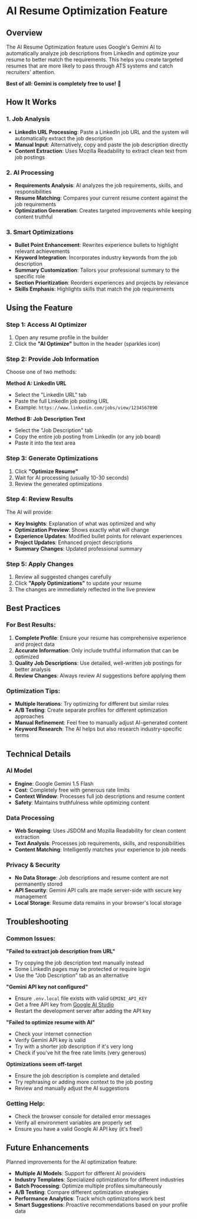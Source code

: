 # AI Resume Optimization Feature

## Overview

The AI Resume Optimization feature uses Google's Gemini AI to automatically analyze job descriptions from LinkedIn and optimize your resume to better match the requirements. This helps you create targeted resumes that are more likely to pass through ATS systems and catch recruiters' attention.

**Best of all: Gemini is completely free to use!** 🎉

## How It Works

### 1. Job Analysis
- **LinkedIn URL Processing**: Paste a LinkedIn job URL and the system will automatically extract the job description
- **Manual Input**: Alternatively, copy and paste the job description directly
- **Content Extraction**: Uses Mozilla Readability to extract clean text from job postings

### 2. AI Processing
- **Requirements Analysis**: AI analyzes the job requirements, skills, and responsibilities
- **Resume Matching**: Compares your current resume content against the job requirements
- **Optimization Generation**: Creates targeted improvements while keeping content truthful

### 3. Smart Optimizations
- **Bullet Point Enhancement**: Rewrites experience bullets to highlight relevant achievements
- **Keyword Integration**: Incorporates industry keywords from the job description
- **Summary Customization**: Tailors your professional summary to the specific role
- **Section Prioritization**: Reorders experiences and projects by relevance
- **Skills Emphasis**: Highlights skills that match the job requirements

## Using the Feature

### Step 1: Access AI Optimizer
1. Open any resume profile in the builder
2. Click the **"AI Optimize"** button in the header (sparkles icon)

### Step 2: Provide Job Information
Choose one of two methods:

**Method A: LinkedIn URL**
- Select the "LinkedIn URL" tab
- Paste the full LinkedIn job posting URL
- Example: `https://www.linkedin.com/jobs/view/1234567890`

**Method B: Job Description Text**
- Select the "Job Description" tab  
- Copy the entire job posting from LinkedIn (or any job board)
- Paste it into the text area

### Step 3: Generate Optimizations
1. Click **"Optimize Resume"**
2. Wait for AI processing (usually 10-30 seconds)
3. Review the generated optimizations

### Step 4: Review Results
The AI will provide:
- **Key Insights**: Explanation of what was optimized and why
- **Optimization Preview**: Shows exactly what will change
- **Experience Updates**: Modified bullet points for relevant experiences
- **Project Updates**: Enhanced project descriptions
- **Summary Changes**: Updated professional summary

### Step 5: Apply Changes
1. Review all suggested changes carefully
2. Click **"Apply Optimizations"** to update your resume
3. The changes are immediately reflected in the live preview

## Best Practices

### For Best Results:
1. **Complete Profile**: Ensure your resume has comprehensive experience and project data
2. **Accurate Information**: Only include truthful information that can be optimized
3. **Quality Job Descriptions**: Use detailed, well-written job postings for better analysis
4. **Review Changes**: Always review AI suggestions before applying them

### Optimization Tips:
- **Multiple Iterations**: Try optimizing for different but similar roles
- **A/B Testing**: Create separate profiles for different optimization approaches
- **Manual Refinement**: Feel free to manually adjust AI-generated content
- **Keyword Research**: The AI helps but also research industry-specific terms

## Technical Details

### AI Model
- **Engine**: Google Gemini 1.5 Flash
- **Cost**: Completely free with generous rate limits
- **Context Window**: Processes full job descriptions and resume content
- **Safety**: Maintains truthfulness while optimizing content

### Data Processing
- **Web Scraping**: Uses JSDOM and Mozilla Readability for clean content extraction
- **Text Analysis**: Processes job requirements, skills, and responsibilities
- **Content Matching**: Intelligently matches your experience to job needs

### Privacy & Security
- **No Data Storage**: Job descriptions and resume content are not permanently stored
- **API Security**: Gemini API calls are made server-side with secure key management
- **Local Storage**: Resume data remains in your browser's local storage

## Troubleshooting

### Common Issues:

**"Failed to extract job description from URL"**
- Try copying the job description text manually instead
- Some LinkedIn pages may be protected or require login
- Use the "Job Description" tab as an alternative

**"Gemini API key not configured"**
- Ensure `.env.local` file exists with valid `GEMINI_API_KEY`
- Get a free API key from [Google AI Studio](https://aistudio.google.com/app/apikey)
- Restart the development server after adding the API key

**"Failed to optimize resume with AI"**
- Check your internet connection
- Verify Gemini API key is valid
- Try with a shorter job description if it's very long
- Check if you've hit the free rate limits (very generous)

**Optimizations seem off-target**
- Ensure the job description is complete and detailed
- Try rephrasing or adding more context to the job posting
- Review and manually adjust the AI suggestions

### Getting Help:
- Check the browser console for detailed error messages
- Verify all environment variables are properly set
- Ensure you have a valid Google AI API key (it's free!)

## Future Enhancements

Planned improvements for the AI optimization feature:

- **Multiple AI Models**: Support for different AI providers
- **Industry Templates**: Specialized optimizations for different industries
- **Batch Processing**: Optimize multiple profiles simultaneously
- **A/B Testing**: Compare different optimization strategies
- **Performance Analytics**: Track which optimizations work best
- **Smart Suggestions**: Proactive recommendations based on your profile data
